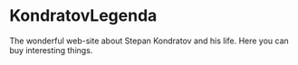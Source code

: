 # KondratovLegenda
The wonderful web-site about Stepan Kondratov and his life. Here you can buy interesting things.
